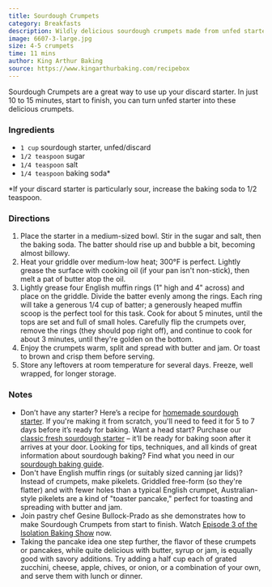 ```yaml
---
title: Sourdough Crumpets
category: Breakfasts
description: Wildly delicious sourdough crumpets made from unfed starter. Perfect for a quick breakfast or snack.
image: 6607-3-large.jpg
size: 4-5 crumpets
time: 11 mins
author: King Arthur Baking
source: https://www.kingarthurbaking.com/recipebox
---
```


Sourdough Crumpets are a great way to use up your discard starter. In just 10 to 15 minutes, start to finish, you can turn unfed starter into these delicious crumpets. 

### Ingredients

* `1 cup` sourdough starter, unfed/discard
* `1/2 teaspoon` sugar
* `1/4 teaspoon` salt
* `1/4 teaspoon` baking soda*

*If your discard starter is particularly sour, increase the baking soda to 1/2 teaspoon.

### Directions

1. Place the starter in a medium-sized bowl. Stir in the sugar and salt, then the baking soda. The batter should rise up and bubble a bit, becoming almost billowy.
2. Heat your griddle over medium-low heat; 300°F is perfect. Lightly grease the surface with cooking oil (if your pan isn't non-stick), then melt a pat of butter atop the oil.
3. Lightly grease four English muffin rings (1" high and 4" across) and place on the griddle. Divide the batter evenly among the rings. Each ring will take a generous 1/4 cup of batter; a generously heaped muffin scoop is the perfect tool for this task. Cook for about 5 minutes, until the tops are set and full of small holes. Carefully flip the crumpets over, remove the rings (they should pop right off), and continue to cook for about 3 minutes, until they're golden on the bottom.
4. Enjoy the crumpets warm, split and spread with butter and jam. Or toast to brown and crisp them before serving.
5. Store any leftovers at room temperature for several days. Freeze, well wrapped, for longer storage.

### Notes

* Don’t have any starter? Here’s a recipe for [homemade sourdough starter](https://www.kingarthurflour.com/recipes/sourdough-starter-recipe). If you're making it from scratch, you'll need to feed it for 5 to 7 days before it’s ready for baking. Want a head start? Purchase our [classic fresh sourdough starter](https://shop.kingarthurflour.com/items/classic-fresh-sourdough-starter-1-oz) – it’ll be ready for baking soon after it arrives at your door. Looking for tips, techniques, and all kinds of great information about sourdough baking? Find what you need in our [sourdough baking guide](https://www.kingarthurflour.com/guides/sourdough/).
* Don't have English muffin rings (or suitably sized canning jar lids)? Instead of crumpets, make pikelets. Griddled free-form (so they're flatter) and with fewer holes than a typical English crumpet, Australian-style pikelets are a kind of "toaster pancake," perfect for toasting and spreading with butter and jam.
* Join pastry chef Gesine Bullock-Prado as she demonstrates how to make Sourdough Crumpets from start to finish. Watch [Episode 3 of the Isolation Baking Show](https://www.kingarthurflour.com/videos/the-isolation-baking-show/ep-3-vermont-sourdough-and-sourdough-crumpets) now.
* Taking the pancake idea one step further, the flavor of these crumpets or pancakes, while quite delicious with butter, syrup or jam, is equally good with savory additions. Try adding a half cup each of grated zucchini, cheese, apple, chives, or onion, or a combination of your own, and serve them with lunch or dinner.